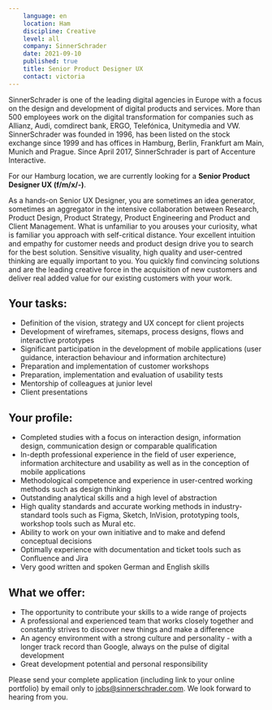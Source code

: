 ```yaml
---
    language: en
    location: Ham
    discipline: Creative
    level: all
    company: SinnerSchrader
    date: 2021-09-10
    published: true
    title: Senior Product Designer UX
    contact: victoria
---
```


SinnerSchrader is one of the leading digital agencies in Europe with a focus on the design and development of digital products and services. More than 500 employees work on the digital transformation for companies such as Allianz, Audi, comdirect bank, ERGO, Telefónica, Unitymedia and VW. SinnerSchrader was founded in 1996, has been listed on the stock exchange since 1999 and has offices in Hamburg, Berlin, Frankfurt am Main, Munich and Prague. Since April 2017, SinnerSchrader is part of Accenture Interactive.

For our Hamburg location, we are currently looking for a **Senior Product Designer UX (f/m/x/-)**.

As a hands-on Senior UX Designer, you are sometimes an idea generator, sometimes an aggregator in the intensive collaboration between Research, Product Design, Product Strategy, Product Engineering and Product and Client Management. What is unfamiliar to you arouses your curiosity, what is familiar you approach with self-critical distance. Your excellent intuition and empathy for customer needs and product design drive you to search for the best solution. Sensitive visuality, high quality and user-centred thinking are equally important to you. You quickly find convincing solutions and are the leading creative force in the acquisition of new customers and deliver real added value for our existing customers with your work.

## Your tasks:
- Definition of the vision, strategy and UX concept for client projects
- Development of wireframes, sitemaps, process designs, flows and interactive prototypes 
- Significant participation in the development of mobile applications (user guidance, interaction behaviour and information architecture)
- Preparation and implementation of customer workshops  
- Preparation, implementation and evaluation of usability tests
- Mentorship of colleagues at junior level
- Client presentations 

## Your profile:
- Completed studies with a focus on interaction design, information design, communication design or comparable qualification
- In-depth professional experience in the field of user experience, information architecture and usability as well as in the conception of mobile applications
- Methodological competence and experience in user-centred working methods such as design thinking
- Outstanding analytical skills and a high level of abstraction 
- High quality standards and accurate working methods in industry-standard tools such as Figma, Sketch, InVision, prototyping tools, workshop tools such as Mural etc.
- Ability to work on your own initiative and to make and defend conceptual decisions
- Optimally experience with documentation and ticket tools such as Confluence and Jira 
- Very good written and spoken German and English skills

## What we offer:
- The opportunity to contribute your skills to a wide range of projects
- A professional and experienced team that works closely together and constantly strives to discover new things and make a difference
- An agency environment with a strong culture and personality - with a longer track record than Google, always on the pulse of digital development
- Great development potential and personal responsibility

Please send your complete application (including link to your online portfolio) by email only to <jobs@sinnerschrader.com>. We look forward to hearing from you.
